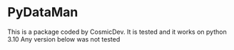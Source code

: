 # PyDataMan
This is a package coded by CosmicDev.
It is tested and it works on python 3.10
Any version below was not tested
